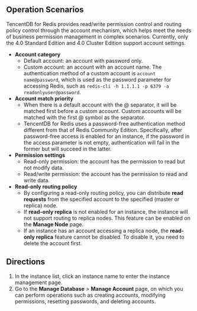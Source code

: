 ## Operation Scenarios
TencentDB for Redis provides read/write permission control and routing policy control through the account mechanism, which helps meet the needs of business permission management in complex scenarios. Currently, only the 4.0 Standard Edition and 4.0 Cluster Edition support account settings.
- **Account category**
  - Default account: an account with password only.
  - Custom account: an account with an account name. The authentication method of a custom account is `account name@password`, which is used as the password parameter for accessing Redis, such as `redis-cli -h 1.1.1.1 -p 6379 -a readonlyuser@password`.
- **Account match priority**
  - When there is a default account with the @ separator, it will be matched first before a custom account. Custom accounts will be matched with the first @ symbol as the separator.
  - TencentDB for Redis uses a password-free authentication method different from that of Redis Community Edition. Specifically, after password-free access is enabled for an instance, if the password in the access parameter is not empty, authentication will fail in the former but will succeed in the latter.
- **Permission settings**
  - Read-only permission: the account has the permission to read but not modify data.
  - Read/write permission: the account has the permission to read and write data.
- **Read-only routing policy**
  - By configuring a read-only routing policy, you can distribute **read requests** from the specified account to the specified (master or replica) node.
  - If **read-only replica** is not enabled for an instance, the instance will not support routing to replica nodes. This feature can be enabled on the **Manage Node** page.
  - If an instance has an account accessing a replica node, the **read-only replica** feature cannot be disabled. To disable it, you need to delete the account first.
  
## Directions
1. In the instance list, click an instance name to enter the instance management page.
2. Go to the **Manage Database** > **Manage Account** page, on which you can perform operations such as creating accounts, modifying permissions, resetting passwords, and deleting accounts.
